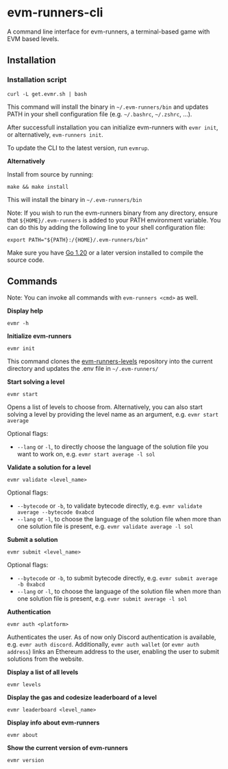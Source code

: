 # evm-runners-cli

A command line interface for evm-runners, a terminal-based game with EVM based levels.

## Installation

### Installation script

```
curl -L get.evmr.sh | bash
```

This command will install the binary in `~/.evm-runners/bin` and updates PATH in your shell configuration file (e.g. `~/.bashrc`, `~/.zshrc`, ...).

After successfull installation you can initialize evm-runners with `evmr init`, or alternatively, `evm-runners init`.

To update the CLI to the latest version, run `evmrup`.

**Alternatively**

Install from source by running:

```
make && make install
```

This will install the binary in `~/.evm-runners/bin`

Note: If you wish to run the evm-runners binary from any directory, ensure that `${HOME}/.evm-runners` is added to your PATH environment variable. You can do this by adding the following line to your shell configuration file:

```
export PATH="${PATH}:/{HOME}/.evm-runners/bin"
```

Make sure you have [Go 1.20](https://go.dev/doc/install) or a later version installed to compile the source code.

## Commands

Note: You can invoke all commands with `evm-runners <cmd>` as well.

**Display help**

```
evmr -h
```

**Initialize evm-runners**

```
evmr init
```

This command clones the [evm-runners-levels](https://github.com/ethernautdao/evm-runners-levels) repository into the current directory and updates the .env file in `~/.evm-runners/`

**Start solving a level**

```
evmr start
```

Opens a list of levels to choose from. Alternatively, you can also start solving a level by providing the level name as an argument, e.g. `evmr start average`

Optional flags:

- `--lang` or `-l`, to directly choose the language of the solution file you want to work on, e.g. `evmr start average -l sol`

**Validate a solution for a level**

```
evmr validate <level_name>
```

Optional flags:

- `--bytecode` or `-b`, to validate bytecode directly, e.g. `evmr validate average --bytecode 0xabcd`
- `--lang` or `-l`, to choose the language of the solution file when more than one solution file is present, e.g. `evmr validate average -l sol`

**Submit a solution**

```
evmr submit <level_name>
```

Optional flags:

- `--bytecode` or `-b`, to submit bytecode directly, e.g. `evmr submit average -b 0xabcd`
- `--lang` or `-l`, to choose the language of the solution file when more than one solution file is present, e.g. `evmr submit average -l sol`

**Authentication**

```
evmr auth <platform>
```

Authenticates the user. As of now only Discord authentication is available, e.g. `evmr auth discord`.
Additionally, `evmr auth wallet` (or `evmr auth address`) links an Ethereum address to the user, enabling the user to submit solutions from the website.

**Display a list of all levels**

```
evmr levels
```

**Display the gas and codesize leaderboard of a level**

```
evmr leaderboard <level_name>
```

**Display info about evm-runners**

```
evmr about
```

**Show the current version of evm-runners**

```
evmr version
```
